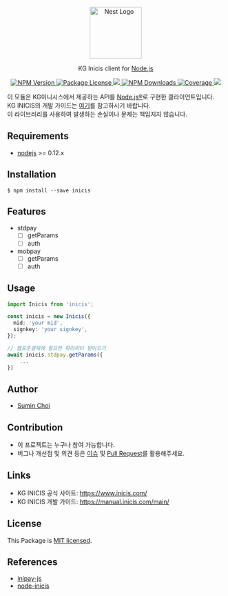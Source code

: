 <p align="center">
  <a href="https://www.inicis.com/" target="blank"><img src="https://www.inicis.com/wp-content/themes/inicis2020/assets/images/sub07-010301.png" width="120" alt="Nest Logo" /></a>
</p>

<p align="center">KG Inicis client for <a href="https://nodejs.org/" target="_blank">Node.js</a></p>

<p align="center">
    <a href="https://www.npmjs.com/package/inicis" target="_blank">
        <img src="https://img.shields.io/npm/v/inicis.svg" alt="NPM Version" />
    </a>
    <a href="https://www.npmjs.com/package/inicis" target="_blank">
        <img src="https://img.shields.io/npm/l/inicis.svg" alt="Package License" />
    </a>
    <a href="https://github.com/greatSumini/inicis/actions">
        <img src="https://github.com/greatSumini/inicis/workflows/CI/badge.svg" />
    </a>
    <a href="https://www.npmjs.com/package/inicis" target="_blank">
        <img src="https://img.shields.io/npm/dm/inicis.svg" alt="NPM Downloads" />
    </a>
    <a href="https://coveralls.io/github/greatSumini/inicis?branch=master" target="_blank">
        <img src="https://coveralls.io/repos/github/greatSumini/inicis/badge.svg?branch=master#9" alt="Coverage" />
    </a>
    <a href="https://github.com/greatSumini/inicis" target="_blank">
        <img src="https://img.shields.io/github/stars/greatSumini/inicis?style=social">
    </a>
</p>

이 모듈은 KG이니시스에서 제공하는 API를 [Node.js®](https://nodejs.org/)로 구현한 클라이언트입니다.<br>
KG INICIS의 개발 가이드는 [여기](https://manual.inicis.com/main/)를 참고하시기 바랍니다.<br>
이 라이브러리를 사용하여 발생하는 손실이나 문제는 책임지지 않습니다.

## Requirements

- [nodejs](https://github.com/nodejs/node) >= 0.12.x

## Installation

```
$ npm install --save inicis
```

## Features

- stdpay
  - [ ] getParams
  - [ ] auth
- mobpay
  - [ ] getParams
  - [ ] auth

## Usage

```typescript
import Inicis from 'inicis';

const inicis = new Inicis({
  mid: 'your mid',
  signkey: 'your signkey',
});

// 웹표준결제에 필요한 파라미터 받아오기
await inicis.stdpay.getParams({
    ...
})
```

## Author

- [Sumin Choi](https://sumini.dev)

## Contribution

- 이 프로젝트는 누구나 참여 가능합니다.
- 버그나 개선점 및 의견 등은 [이슈](https://github.com/greatSumini/inicis/issues) 및 [Pull Request](https://github.com/greatSumini/inicis/compare)를 활용해주세요.

## Links

- KG INICIS 공식 사이트: https://www.inicis.com/
- KG INICIS 개발 가이드: https://manual.inicis.com/main/

## License

This Package is [MIT licensed](https://github.com/greatSumini/inicis/blob/master/LICENSE).

## References

- [inipay-js](https://github.com/ruden91/inipay-js)
- [node-inicis](https://github.com/GwonHyeok/node-inicis)
